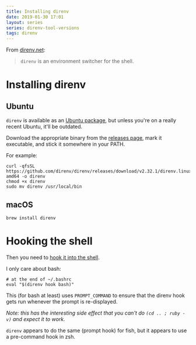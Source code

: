 ```yaml
---
title: Installing direnv
date: 2019-01-30 17:01
layout: series
series: direnv-tool-versions
tags: direnv
---
```


From [direnv.net](https://direnv.net/):

> `direnv` is an environment switcher for the shell.

# Installing direnv

## Ubuntu

`direnv` is available as an [Ubuntu package][direnv-deb], but unless you're on a really recent Ubuntu, it'll be outdated.

Download the appropriate binary from the [releases page](https://github.com/direnv/direnv/releases), mark it executable, and stick it somewhere in your PATH.

For example:

    curl -qfsSL https://github.com/direnv/direnv/releases/download/v2.32.1/direnv.linux-amd64 -o direnv
    chmod +x direnv
    sudo mv direnv /usr/local/bin

## macOS

    brew install direnv

[direnv-deb]: https://packages.ubuntu.com/search?keywords=direnv&searchon=names&suite=all&section=all

# Hooking the shell

Then you need to [hook it into the shell](https://github.com/direnv/direnv#setup).

I only care about bash:

    # at the end of ~/.bashrc
    eval "$(direnv hook bash)"

This (for bash at least) uses `PROMPT_COMMAND` to ensure that the direnv hook gets run whenever the prompt is re-displayed.

_Note: this has the interesting side effect that you can't do `(cd .. ; ruby -v)` and expect it to work._

`direnv` appears to do the same (prompt hook) for fish, but it appears to use a pre-command hook in zsh.

